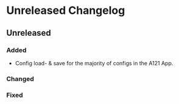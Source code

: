 # Unreleased Changelog

## Unreleased

### Added
- Config load- & save for the majority of configs in the A121 App.

### Changed

### Fixed
